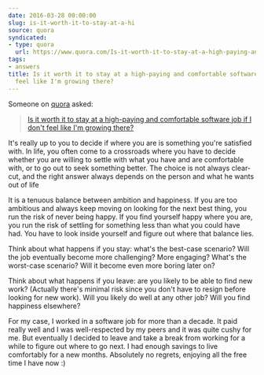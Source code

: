 ```yaml
---
date: 2016-03-28 00:00:00
slug: is-it-worth-it-to-stay-at-a-hi
source: quora
syndicated:
- type: quora
  url: https://www.quora.com/Is-it-worth-it-to-stay-at-a-high-paying-and-comfortable-software-job-if-I-dont-feel-like-Im-growing-there/answer/Roy-Tang
tags:
- answers
title: Is it worth it to stay at a high-paying and comfortable software job if I don't
  feel like I'm growing there?
---
```


Someone on [quora](https://quora.com) asked:

> [Is it worth it to stay at a high-paying and comfortable software job if I don't feel like I'm growing there?](https://www.quora.com/Is-it-worth-it-to-stay-at-a-high-paying-and-comfortable-software-job-if-I-dont-feel-like-Im-growing-there/answer/Roy-Tang)


It's really up to you to decide if where you are is something you're satisfied with. In life, you often come to a crossroads where you have to decide whether you are willing to settle with what you have and are comfortable with, or to go out to seek something better. The choice is not always clear-cut, and the right answer always depends on the person and what he wants out of life

It is a tenuous balance between ambition and happiness. If you are too ambitious and always keep moving on looking for the next best thing, you run the risk of never being happy. If you find yourself happy where you are, you run the risk of settling for something less than what you could have had. You have to look inside yourself and figure out where that balance lies.

Think about what happens if you stay: what's the best-case scenario? Will the job eventually become more challenging? More engaging? What's the worst-case scenario? Will it become even more boring later on?

Think about what happens if you leave: are you likely to be able to find new work? (Actually there's minimal risk since you don't have to resign before looking for new work). Will you likely do well at any other job? Will you find happiness elsewhere?

For my case, I worked in a software job for more than a decade. It paid really well and I was well-respected by my peers and it was quite cushy for me. But eventually I decided to leave and take a break from working for a while to figure out where to go next. I had enough savings to live comfortably for a new months. Absolutely no regrets, enjoying all the free time I have now :)